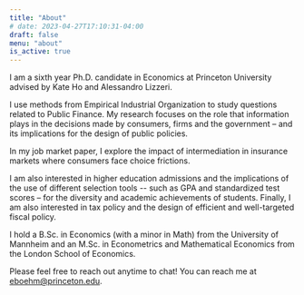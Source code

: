 ```yaml
---
title: "About"
# date: 2023-04-27T17:10:31-04:00
draft: false
menu: "about"
is_active: true
---
```


I am a sixth year Ph.D. candidate in Economics at Princeton University advised by Kate Ho and Alessandro Lizzeri.

I use methods from Empirical Industrial Organization to study questions related to Public Finance. My research focuses on the role that information plays in the decisions made by consumers, firms and the government – and its implications for the design of public policies.

In my job market paper, I explore the impact of intermediation in insurance markets where consumers face choice frictions. 

I am also interested in higher education admissions and the implications of the use of different selection tools -- such as GPA and standardized test scores – for the diversity and academic achievements of students. Finally, I am also interested in tax policy and the design of efficient and well-targeted fiscal policy.

I hold a B.Sc. in Economics (with a minor in Math) from the University of Mannheim and an M.Sc. in Econometrics and Mathematical Economics from the London School of Economics.  

<!-- Outside work, I enjoy playing volleyball and the electric guitar, and recently also embarrassing myself trying to dance tango. -->

Please feel free to reach out anytime to chat! You can reach me at [eboehm@princeton.edu](mailto:eboehm@princeton.edu).
<!-- 
Website based on [Etch theme](https://themes.gohugo.io/themes/etch/) and [Álvaro Carril](https://acarril.github.io).  -->
<!-- Photo by [Mira Gordin](https://miragordin.github.io/). -->